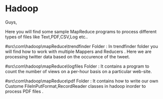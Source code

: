 # Hadoop

Guys,

Here you will find some sample MapReduce programs to process different types of files like Text,PDF,CSV,Log etc..

#src\com\hadoop\mapReduce\trendfinder Folder :
In trendfinder folder you will find how to work with multiple Mappers and Reducers .
Here we are processing twitter data based on the occurence of the tweet. 

#src\com\hadoop\mapReduce\logfiles Folder :
It contains a program to count the number of views on a per-hour basis on a particular web-site.  

#src\com\hadoop\mapReduce\pdf Folder :
It contains how to write our own Custome FileInPutFormat,RecordReader classes in hadoop inorder to process PDF files .



